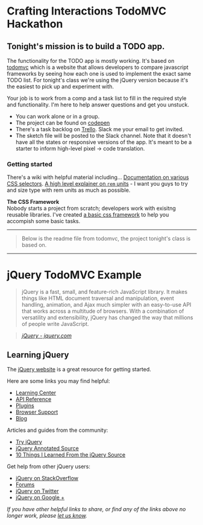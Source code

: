# Crafting Interactions TodoMVC Hackathon

## Tonight's mission is to build a TODO app.

The functionality for the TODO app is mostly working. It's based on [todomvc](http://todomvc.com/) which is a website that allows developers to compare javascript frameworks by seeing how each one is used to implement the exact same TODO list. For tonight's class we're using the jQuery version because it's the easiest to pick up and experiment with.

Your job is to work from a comp and a task list to fill in the required style and functionality. I'm here to help answer questions and get you unstuck.

* You can work alone or in a group.
* The project can be found on [codepen](https://codepen.io/jleonard/project/editor/DPErWZ/#0)
* There's a task backlog on [Trello](https://trello.com/b/BWjsmmND/ci-todo). Slack me your email to get invited.
* The sketch file will be posted to the Slack channel. Note that it doesn't have all the states or responsive versions of the app. It's meant to be a starter to inform high-level pixel -> code translation.

### Getting started

There's a wiki with helpful material including...
[Documentation on various CSS selectors](https://github.com/jleonard/todo/wiki/CSS-Selectors). 
[A high level explainer on `rem` units](https://github.com/jleonard/todo/wiki/REM-Units) - I want you guys to try and size type with rem units as much as possible.  

**The CSS Framework**  
Nobody starts a project from scratch; developers work with exisitng reusable libraries. I've created [a basic css framework](https://github.com/jleonard/todo/wiki/The-CSS-Framework) to help you accompish some basic tasks.



---

> Below is the readme file from todomvc, the project tonight's class is based on.

---

# jQuery TodoMVC Example

> jQuery is a fast, small, and feature-rich JavaScript library. It makes things like HTML document traversal and manipulation, event handling, animation, and Ajax much simpler with an easy-to-use API that works across a multitude of browsers. With a combination of versatility and extensibility, jQuery has changed the way that millions of people write JavaScript.

> _[jQuery - jquery.com](http://jquery.com)_


## Learning jQuery

The [jQuery website](http://jquery.com) is a great resource for getting started.

Here are some links you may find helpful:

* [Learning Center](http://learn.jquery.com/)
* [API Reference](http://api.jquery.com)
* [Plugins](http://plugins.jquery.com)
* [Browser Support](http://jquery.com/browser-support)
* [Blog](http://blog.jquery.com)

Articles and guides from the community:

* [Try jQuery](http://try.jquery.com)
* [jQuery Annotated Source](http://github.com/robflaherty/jquery-annotated-source)
* [10 Things I Learned From the jQuery Source](http://paulirish.com/2010/10-things-i-learned-from-the-jquery-source)

Get help from other jQuery users:

* [jQuery on StackOverflow](http://stackoverflow.com/questions/tagged/jquery)
* [Forums](http://forum.jquery.com)
* [jQuery on Twitter](http://twitter.com/jquery)
* [jQuery on Google +](https://plus.google.com/102828491884671003608/posts)

_If you have other helpful links to share, or find any of the links above no longer work, please [let us know](https://github.com/tastejs/todomvc/issues)._
